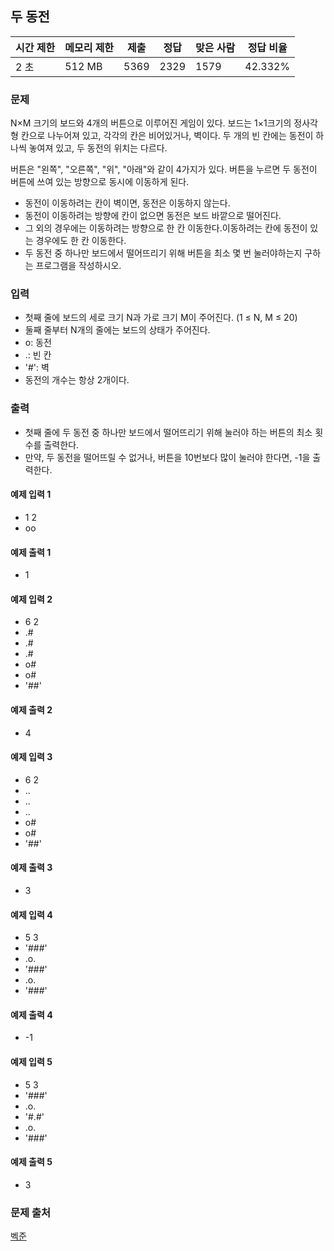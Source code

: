 ## 두 동전
 
|시간 제한|	메모리 제한|	제출|	정답|	맞은 사람|	정답 비율|
|---|---|---|---|---|---|
|2 초|	512 MB|	5369|	2329|	1579|	42.332%|

### 문제
N×M 크기의 보드와 4개의 버튼으로 이루어진 게임이 있다. 보드는 1×1크기의 정사각형 칸으로 나누어져 있고, 각각의 칸은 비어있거나, 벽이다. 두 개의 빈 칸에는 동전이 하나씩 놓여져 있고, 두 동전의 위치는 다르다.

버튼은 "왼쪽", "오른쪽", "위", "아래"와 같이 4가지가 있다. 버튼을 누르면 두 동전이 버튼에 쓰여 있는 방향으로 동시에 이동하게 된다.

- 동전이 이동하려는 칸이 벽이면, 동전은 이동하지 않는다.
- 동전이 이동하려는 방향에 칸이 없으면 동전은 보드 바깥으로 떨어진다.
- 그 외의 경우에는 이동하려는 방향으로 한 칸 이동한다.이동하려는 칸에 동전이 있는 경우에도 한 칸 이동한다.
- 두 동전 중 하나만 보드에서 떨어뜨리기 위해 버튼을 최소 몇 번 눌러야하는지 구하는 프로그램을 작성하시오.

### 입력
- 첫째 줄에 보드의 세로 크기 N과 가로 크기 M이 주어진다. (1 ≤ N, M ≤ 20)
- 둘째 줄부터 N개의 줄에는 보드의 상태가 주어진다.
- o: 동전
- .: 빈 칸
- '#': 벽
- 동전의 개수는 항상 2개이다.

### 출력
- 첫째 줄에 두 동전 중 하나만 보드에서 떨어뜨리기 위해 눌러야 하는 버튼의 최소 횟수를 출력한다. 
- 만약, 두 동전을 떨어뜨릴 수 없거나, 버튼을 10번보다 많이 눌러야 한다면, -1을 출력한다.

#### 예제 입력 1 
- 1 2
- oo

#### 예제 출력 1 
- 1

#### 예제 입력 2 
- 6 2
- .#
- .#
- .#
- o#
- o#
- '##'
#### 예제 출력 2 
- 4

#### 예제 입력 3 
- 6 2
- ..
- ..
- ..
- o#
- o#
- '##'

#### 예제 출력 3 
- 3

#### 예제 입력 4 
- 5 3
- '###'
- .o.
- '###'
- .o.
- '###'

#### 예제 출력 4 
- -1

#### 예제 입력 5 
- 5 3
- '###'
- .o.
- '#.#'
- .o.
- '###'

#### 예제 출력 5 
- 3

### 문제 출처
[벡준](https://www.acmicpc.net/problem/16197)